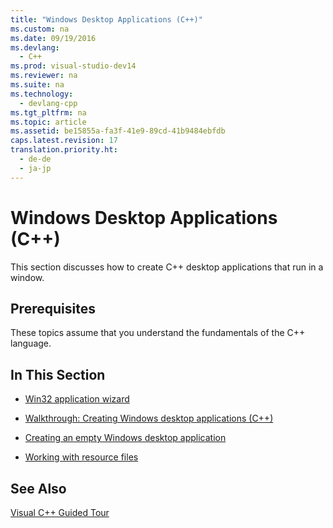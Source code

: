 ```yaml
---
title: "Windows Desktop Applications (C++)"
ms.custom: na
ms.date: 09/19/2016
ms.devlang: 
  - C++
ms.prod: visual-studio-dev14
ms.reviewer: na
ms.suite: na
ms.technology: 
  - devlang-cpp
ms.tgt_pltfrm: na
ms.topic: article
ms.assetid: be15855a-fa3f-41e9-89cd-41b9484ebfdb
caps.latest.revision: 17
translation.priority.ht: 
  - de-de
  - ja-jp
---
```

# Windows Desktop Applications (C++)
This section discusses how to create C++ desktop applications that run in a window.  
  
## Prerequisites  
 These topics assume that you understand the fundamentals of the C++ language.  
  
## In This Section  
  
-   [Win32 application wizard](../vs140/Win32-Application-Wizard.md)  
  
-   [Walkthrough: Creating Windows desktop applications (C++)](../vs140/Walkthrough--Creating-Windows-Desktop-Applications--C---.md)  
  
-   [Creating an empty Windows desktop application](../vs140/Creating-an-Empty-Windows-Desktop-Application.md)  
  
-   [Working with resource files](../vs140/Working-with-Resource-Files.md)  
  
## See Also  
 [Visual C++ Guided Tour](assetId:///499cb66f-7df1-45d6-8b6b-33d94fd1f17c)